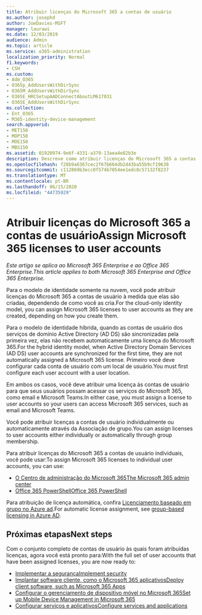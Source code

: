 ```yaml
---
title: Atribuir licenças do Microsoft 365 a contas de usuário
ms.author: josephd
author: JoeDavies-MSFT
manager: laurawi
ms.date: 12/03/2019
audience: Admin
ms.topic: article
ms.service: o365-administration
localization_priority: Normal
f1.keywords:
- CSH
ms.custom:
- Adm_O365
- O365p_AddUsersWithDirSync
- O365M_AddUsersWithDirSync
- O365E_HRCSetupAADConnectAboutLM617031
- O365E_AddUsersWithDirSync
ms.collection:
- Ent_O365
- M365-identity-device-management
search.appverid:
- MET150
- MOP150
- MOE150
- MBS150
ms.assetid: 01920974-9e6f-4331-a370-13aea4e82b3e
description: Descreve como atribuir licenças do Microsoft 365 a contas de usuário, individualmente ou com base na associação de grupo.
ms.openlocfilehash: f28b9a6367cec2f67b664db2d43ba55b9cf19638
ms.sourcegitcommit: c112869b3ecc0f574b7054ee1edc8c57132f8237
ms.translationtype: MT
ms.contentlocale: pt-BR
ms.lasthandoff: 06/15/2020
ms.locfileid: "44735929"
---
```

# <a name="assign-microsoft-365-licenses-to-user-accounts"></a><span data-ttu-id="7f4c1-103">Atribuir licenças do Microsoft 365 a contas de usuário</span><span class="sxs-lookup"><span data-stu-id="7f4c1-103">Assign Microsoft 365 licenses to user accounts</span></span>

<span data-ttu-id="7f4c1-104">*Este artigo se aplica ao Microsoft 365 Enterprise e ao Office 365 Enterprise.*</span><span class="sxs-lookup"><span data-stu-id="7f4c1-104">*This article applies to both Microsoft 365 Enterprise and Office 365 Enterprise.*</span></span>

<span data-ttu-id="7f4c1-105">Para o modelo de identidade somente na nuvem, você pode atribuir licenças do Microsoft 365 a contas de usuário à medida que elas são criadas, dependendo de como você as cria.</span><span class="sxs-lookup"><span data-stu-id="7f4c1-105">For the cloud-only identity model, you can assign Microsoft 365 licenses to user accounts as they are created, depending on how you create them.</span></span>

<span data-ttu-id="7f4c1-106">Para o modelo de identidade híbrida, quando as contas de usuário dos serviços de domínio Active Directory (AD DS) são sincronizadas pela primeira vez, elas não recebem automaticamente uma licença do Microsoft 365.</span><span class="sxs-lookup"><span data-stu-id="7f4c1-106">For the hybrid identity model, when Active Directory Domain Services (AD DS) user accounts are synchronized for the first time, they are not automatically assigned a Microsoft 365 license.</span></span> <span data-ttu-id="7f4c1-107">Primeiro você deve configurar cada conta de usuário com um local de usuário.</span><span class="sxs-lookup"><span data-stu-id="7f4c1-107">You must first configure each user account with a user location.</span></span>

<span data-ttu-id="7f4c1-108">Em ambos os casos, você deve atribuir uma licença às contas de usuário para que seus usuários possam acessar os serviços do Microsoft 365, como email e Microsoft Teams.</span><span class="sxs-lookup"><span data-stu-id="7f4c1-108">In either case, you must assign a license to user accounts so your users can access Microsoft 365 services, such as email and Microsoft Teams.</span></span>

<span data-ttu-id="7f4c1-109">Você pode atribuir licenças a contas de usuário individualmente ou automaticamente através da Associação de grupo.</span><span class="sxs-lookup"><span data-stu-id="7f4c1-109">You can assign licenses to user accounts either individually or automatically through group membership.</span></span>

<span data-ttu-id="7f4c1-110">Para atribuir licenças do Microsoft 365 a contas de usuário individuais, você pode usar:</span><span class="sxs-lookup"><span data-stu-id="7f4c1-110">To assign Microsoft 365 licenses to individual user accounts, you can use:</span></span>

- [<span data-ttu-id="7f4c1-111">O Centro de administração do Microsoft 365</span><span class="sxs-lookup"><span data-stu-id="7f4c1-111">The Microsoft 365 admin center</span></span>](https://docs.microsoft.com/microsoft-365/admin/manage/assign-licenses-to-users)
- [<span data-ttu-id="7f4c1-112">Office 365 PowerShell</span><span class="sxs-lookup"><span data-stu-id="7f4c1-112">Office 365 PowerShell</span></span>](https://docs.microsoft.com/office365/enterprise/powershell/assign-licenses-to-user-accounts-with-office-365-powershell)

<span data-ttu-id="7f4c1-113">Para atribuição de licença automática, confira [Licenciamento baseado em grupo no Azure ad](https://docs.microsoft.com/azure/active-directory/fundamentals/active-directory-licensing-whatis-azure-portal).</span><span class="sxs-lookup"><span data-stu-id="7f4c1-113">For automatic license assignment, see [group-based licensing in Azure AD](https://docs.microsoft.com/azure/active-directory/fundamentals/active-directory-licensing-whatis-azure-portal).</span></span>

## <a name="next-steps"></a><span data-ttu-id="7f4c1-114">Próximas etapas</span><span class="sxs-lookup"><span data-stu-id="7f4c1-114">Next steps</span></span>

<span data-ttu-id="7f4c1-115">Com o conjunto completo de contas de usuário às quais foram atribuídas licenças, agora você está pronto para:</span><span class="sxs-lookup"><span data-stu-id="7f4c1-115">With the full set of user accounts that have been assigned licenses, you are now ready to:</span></span>

- [<span data-ttu-id="7f4c1-116">Implementar a segurança</span><span class="sxs-lookup"><span data-stu-id="7f4c1-116">Implement security</span></span>](https://docs.microsoft.com/microsoft-365/security/office-365-security/security-roadmap)
- [<span data-ttu-id="7f4c1-117">Implantar software cliente, como o Microsoft 365 aplicativos</span><span class="sxs-lookup"><span data-stu-id="7f4c1-117">Deploy client software, such as Microsoft 365 Apps</span></span>](https://docs.microsoft.com/DeployOffice/deployment-guide-microsoft-365-apps)
- [<span data-ttu-id="7f4c1-118">Configurar o gerenciamento de dispositivo móvel no Microsoft 365</span><span class="sxs-lookup"><span data-stu-id="7f4c1-118">Set up Mobile Device Management in Microsoft 365</span></span>](https://support.office.com/article/set-up-mobile-device-management-mdm-in-office-365-dd892318-bc44-4eb1-af00-9db5430be3cd)
- [<span data-ttu-id="7f4c1-119">Configurar serviços e aplicativos</span><span class="sxs-lookup"><span data-stu-id="7f4c1-119">Configure services and applications</span></span>](configure-services-and-applications.md)
